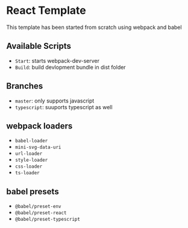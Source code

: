 # React Template

This template has been started from scratch using webpack and babel

## Available Scripts

- `Start`: starts webpack-dev-server
- `Build`: build devlopment bundle in dist folder

## Branches

- `master`: only supports javascript
- `typescript`: suuports typescript as well

## webpack loaders

- `babel-loader`
- `mini-svg-data-uri`
- `url-loader`
- `style-loader`
- `css-loader`
- `ts-loader`

## babel presets

- `@babel/preset-env`
- `@babel/preset-react`
- `@babel/preset-typescript`
